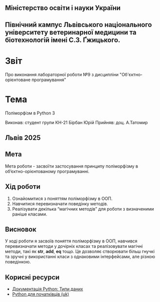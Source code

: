 ## Міністерство освіти і науки України

## Північний кампус Львівського національного університету ветеринарної медицини та біотехнологій імені С.З. Ґжицького.

# Звіт
Про виконання лабораторної роботи №9 з дисципліни "Об'єктно-орієнтоване програмування"

# Тема
Поліморфізм в Python 3

Виконав: студент групи КН-21 Бірбан Юрій
Прийняв: доц. А.Татомир

## Львів 2025

## Мета
Мета роботи - засвоїти застосування принципу поліморфізму в
об’єктно-орієнтованому програмуванні.

## Хід роботи

1. Ознайомитися з поняттям поліморфізму в ООП.
2. Навчитися перевизначати поведінку методів.
3. Реалізувати декілька “магічних методів” для роботи з визначеними раніше
класами.

## Висновок

У ході роботи я засвоїв поняття поліморфізму в ООП, навчився перевизначати методи у дочірніх класах та реалізовувати магічні методи, такі як __str__, __add__, __eq__ тощо. Це дозволяє створювати більш гнучкі та зручні у використанні класи з однаковими інтерфейсами, але різною поведінкою.

## Корисні ресурси

- [Документація Python: Типи даних](https://www.learnpython.org/en/Variables_and_Types)
- [Python для початківців (uk)](https://uk.wikipedia.org/wiki/Python)